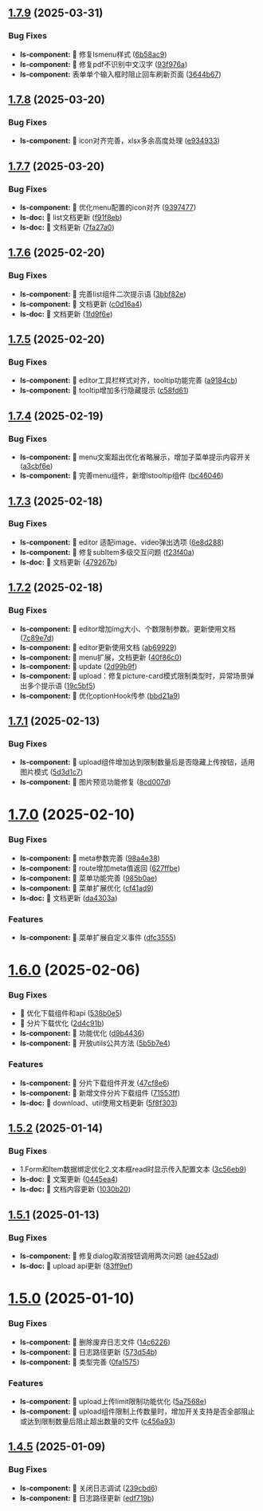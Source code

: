 ## [1.7.9](https://github.com/DTFN/ls-components-plus/compare/v1.7.8...v1.7.9) (2025-03-31)


### Bug Fixes

* **ls-component:** 🧩 修复lsmenu样式 ([6b58ac9](https://github.com/DTFN/ls-components-plus/commit/6b58ac9c3659bdc847644fde46fb8f4a331aae83))
* **ls-component:** 🧩 修复pdf不识别中文汉字 ([93f976a](https://github.com/DTFN/ls-components-plus/commit/93f976a5623533cafda0f3c9c1f95ca547926789))
* **ls-component:** 表单单个输入框时阻止回车刷新页面 ([3644b67](https://github.com/DTFN/ls-components-plus/commit/3644b6773aad010ba76300114330fbaa8017fed5))

## [1.7.8](https://github.com/DTFN/ls-components-plus/compare/v1.7.7...v1.7.8) (2025-03-20)


### Bug Fixes

* **ls-component:** 🧩 icon对齐完善，xlsx多余高度处理 ([e934933](https://github.com/DTFN/ls-components-plus/commit/e9349333bf42fabc01c72b46cb9aba822e0dc725))

## [1.7.7](https://github.com/DTFN/ls-components-plus/compare/v1.7.6...v1.7.7) (2025-03-20)


### Bug Fixes

* **ls-component:** 🧩 优化menu配置的icon对齐 ([9397477](https://github.com/DTFN/ls-components-plus/commit/9397477b7e8093ce6f53a90641257c8a6ee7204f))
* **ls-doc:** 🧩 list文档更新 ([f91f8eb](https://github.com/DTFN/ls-components-plus/commit/f91f8ebe361083b875980e8019f6a468768006f6))
* **ls-doc:** 🧩 文档更新 ([7fa27a0](https://github.com/DTFN/ls-components-plus/commit/7fa27a0b638fed41282051ffc34c21379edb67ef))

## [1.7.6](https://github.com/DTFN/ls-components-plus/compare/v1.7.5...v1.7.6) (2025-02-20)


### Bug Fixes

* **ls-component:** 🧩 完善list组件二次提示语 ([3bbf82e](https://github.com/DTFN/ls-components-plus/commit/3bbf82e9ce5158bedaf4d2be3a5f89ffc8a6dc90))
* **ls-component:** 🧩 文档更新 ([c0d16a4](https://github.com/DTFN/ls-components-plus/commit/c0d16a48a9c504e0183071d097230e03d5d731df))
* **ls-doc:** 🧩 文档更新 ([1fd9f6e](https://github.com/DTFN/ls-components-plus/commit/1fd9f6ec775fee7c5615f421a3a32d4dbf9aa962))

## [1.7.5](https://github.com/DTFN/ls-components-plus/compare/v1.7.4...v1.7.5) (2025-02-20)


### Bug Fixes

* **ls-component:** 🧩 editor工具栏样式对齐，tooltip功能完善 ([a9184cb](https://github.com/DTFN/ls-components-plus/commit/a9184cb68915f7c966809bbc099582c373ff8f30))
* **ls-component:** 🧩 tooltip增加多行隐藏提示 ([c58fd61](https://github.com/DTFN/ls-components-plus/commit/c58fd61d698ac267da98a34d4db6bf20dfcbdb5a))

## [1.7.4](https://github.com/DTFN/ls-components-plus/compare/v1.7.3...v1.7.4) (2025-02-19)


### Bug Fixes

* **ls-component:** 🧩 menu文案超出优化省略展示，增加子菜单提示内容开关 ([a3cbf6e](https://github.com/DTFN/ls-components-plus/commit/a3cbf6ebcc7ca461639b32c4b16576d6ebd02107))
* **ls-component:** 🧩 完善menu组件，新增lstooltip组件 ([bc46046](https://github.com/DTFN/ls-components-plus/commit/bc460466100dbef0aba391a68b63c83075f79de9))

## [1.7.3](https://github.com/DTFN/ls-components-plus/compare/v1.7.2...v1.7.3) (2025-02-18)


### Bug Fixes

* **ls-component:** 🧩 editor 适配image、video弹出选项 ([6e8d288](https://github.com/DTFN/ls-components-plus/commit/6e8d28868496bb9e361561be09a666ea54593c4e))
* **ls-component:** 🧩 修复subItem多级交互问题 ([f23f40a](https://github.com/DTFN/ls-components-plus/commit/f23f40ab0b90f35b3f04ecf169fffa96b3cef179))
* **ls-doc:** 🧩 文档更新 ([479267b](https://github.com/DTFN/ls-components-plus/commit/479267bdb0c45b62565f38060d6eba8a3f359127))

## [1.7.2](https://github.com/DTFN/ls-components-plus/compare/v1.7.1...v1.7.2) (2025-02-18)


### Bug Fixes

* **ls-component:** 🧩 editor增加img大小、个数限制参数。更新使用文档 ([7c89e7d](https://github.com/DTFN/ls-components-plus/commit/7c89e7d1514611d7348138193e9641898c8b279e))
* **ls-component:** 🧩 editor更新使用文档 ([ab69929](https://github.com/DTFN/ls-components-plus/commit/ab699295ac1105c0b82aeddabb844dd96aacdc22))
* **ls-component:** 🧩 menu扩展，文档更新 ([40f86c0](https://github.com/DTFN/ls-components-plus/commit/40f86c08fb5856acea51a63ace229a70ead92e0c))
* **ls-component:** 🧩 update ([2d99b9f](https://github.com/DTFN/ls-components-plus/commit/2d99b9fa92d896dd3ff77615331817ff91f6190c))
* **ls-component:** 🧩 upload：修复picture-card模式限制类型时，异常场景弹出多个提示语 ([19c5bf5](https://github.com/DTFN/ls-components-plus/commit/19c5bf5ca9280aef2407291ba720e1428e8b13be))
* **ls-component:** 🧩 优化optionHook传参 ([bbd21a9](https://github.com/DTFN/ls-components-plus/commit/bbd21a9e4f0fc9628ee5dce98394b8826c47c2a5))

## [1.7.1](https://github.com/DTFN/ls-components-plus/compare/v1.7.0...v1.7.1) (2025-02-13)


### Bug Fixes

* **ls-component:** 🧩 upload组件增加达到限制数量后是否隐藏上传按钮，适用图片模式 ([5d3d1c7](https://github.com/DTFN/ls-components-plus/commit/5d3d1c763ecd22b06949aff9175847bbf8a1bba3))
* **ls-component:** 🧩 图片预览功能修复 ([8cd007d](https://github.com/DTFN/ls-components-plus/commit/8cd007d0e3228f4c33befd532ab5d17653248cba))

# [1.7.0](https://github.com/DTFN/ls-components-plus/compare/v1.6.0...v1.7.0) (2025-02-10)


### Bug Fixes

* **ls-component:** 🧩 meta参数完善 ([98a4e38](https://github.com/DTFN/ls-components-plus/commit/98a4e387f4bd785087b8894dd7023c283f661599))
* **ls-component:** 🧩 route增加meta值返回 ([627ffbe](https://github.com/DTFN/ls-components-plus/commit/627ffbec30537cced6d1fbafee22ed9cb8baeb66))
* **ls-component:** 🧩 菜单功能完善 ([985b0ae](https://github.com/DTFN/ls-components-plus/commit/985b0ae15f7d936f667248a905eb44e4748e488c))
* **ls-component:** 🧩 菜单扩展优化 ([cf41ad9](https://github.com/DTFN/ls-components-plus/commit/cf41ad94d1b929dd20e32559a87e6dee7976fd1b))
* **ls-doc:** 🧩 文档更新 ([da4303a](https://github.com/DTFN/ls-components-plus/commit/da4303a53679472a68efb4ea8a4ef44f9870a4ac))


### Features

* **ls-component:** 🚀 菜单扩展自定义事件 ([dfc3555](https://github.com/DTFN/ls-components-plus/commit/dfc355506976ab2f7de3df8d99c035df880d82ad))

# [1.6.0](https://github.com/DTFN/ls-components-plus/compare/v1.5.2...v1.6.0) (2025-02-06)


### Bug Fixes

* 🧩 优化下载组件和api ([538b0e5](https://github.com/DTFN/ls-components-plus/commit/538b0e5c83437d03b99cd81b374b761d7d42a324))
* 🧩 分片下载优化 ([2d4c91b](https://github.com/DTFN/ls-components-plus/commit/2d4c91bb3d789e8644e49db10ef6c33d1bced4c1))
* **ls-component:** 🧩 功能优化 ([d9b4436](https://github.com/DTFN/ls-components-plus/commit/d9b443615837c62c9b22392ea2680e6b442b2403))
* **ls-component:** 🧩 开放utils公共方法 ([5b5b7e4](https://github.com/DTFN/ls-components-plus/commit/5b5b7e425910377fada39dce023887b251bd96fc))


### Features

* **ls-component:** 🚀 分片下载组件开发 ([47cf8e6](https://github.com/DTFN/ls-components-plus/commit/47cf8e6ad90021c124fa573985d28eeebccdee8e))
* **ls-component:** 🚀 新增文件分片下载组件 ([71553ff](https://github.com/DTFN/ls-components-plus/commit/71553ffd7b380dccf182c6c69093436af1488543))
* **ls-doc:** 🚀 download、util使用文档更新 ([5f8f303](https://github.com/DTFN/ls-components-plus/commit/5f8f303e4bdf05ad9de14e8fad59e4c9726f61fc))

## [1.5.2](https://github.com/DTFN/ls-components-plus/compare/v1.5.1...v1.5.2) (2025-01-14)


### Bug Fixes

* 1.Form和Item数据绑定优化2.文本框read时显示传入配置文本 ([3c56eb9](https://github.com/DTFN/ls-components-plus/commit/3c56eb95b36c18ba3c3426ce3de6b301b5d7953e))
* **ls-doc:** 🧩 文案更新 ([0445ea4](https://github.com/DTFN/ls-components-plus/commit/0445ea4e126ceb61a2c632952337f8f367aa2a0b))
* **ls-doc:** 🧩 文档内容更新 ([1030b20](https://github.com/DTFN/ls-components-plus/commit/1030b20f58d0ee93dfb4e4b17dbd8ede238c6465))

## [1.5.1](https://github.com/DTFN/ls-components-plus/compare/v1.5.0...v1.5.1) (2025-01-13)


### Bug Fixes

* **ls-component:** 🧩 修复dialog取消按钮调用两次问题 ([ae452ad](https://github.com/DTFN/ls-components-plus/commit/ae452adbbb1a84fb07b6d249436dfdf23fddcc58))
* **ls-doc:** 🧩 upload api更新 ([83ff9ef](https://github.com/DTFN/ls-components-plus/commit/83ff9ef46c47c7c466e5d9957ed97c65838e8ee6))

# [1.5.0](https://github.com/DTFN/ls-components-plus/compare/v1.4.5...v1.5.0) (2025-01-10)


### Bug Fixes

* **ls-component:** 🧩 删除废弃日志文件 ([14c6226](https://github.com/DTFN/ls-components-plus/commit/14c6226cc2c7454f94441318410c6162d3c52939))
* **ls-component:** 🧩 日志路径更新 ([573d54b](https://github.com/DTFN/ls-components-plus/commit/573d54bba924f2b1874da4a8b1aa9eab432c10f9))
* **ls-component:** 🧩 类型完善 ([0fa1575](https://github.com/DTFN/ls-components-plus/commit/0fa157554f036765cb13f64d5c68dc2996ea1689))


### Features

* **ls-component:** 🚀 upload上传limit限制功能优化 ([5a7568e](https://github.com/DTFN/ls-components-plus/commit/5a7568e7cfb4f8b25817c50c3c723dba31f89693))
* **ls-component:** 🚀 upload组件限制上传数量时，增加开关支持是否全部阻止或达到限制数量后阻止超出数量的文件 ([c456a93](https://github.com/DTFN/ls-components-plus/commit/c456a93c50e19bc243cc8ac9dbe198a9c91aff59))

## [1.4.5](https://github.com/DTFN/ls-components-plus/compare/v1.4.4...v1.4.5) (2025-01-09)


### Bug Fixes

* **ls-component:** 🧩 关闭日志调试 ([239cbd6](https://github.com/DTFN/ls-components-plus/commit/239cbd608e221927536ede59f25b00f08084497f))
* **ls-component:** 🧩 日志路径更新 ([edf719b](https://github.com/DTFN/ls-components-plus/commit/edf719b9e17ad9926982cf32db3c7174cf23fefe))

